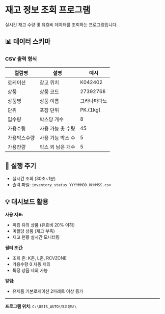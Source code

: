 # 재고 정보 조회 프로그램

실시간 재고 수량 및 유효비 데이터를 조회하는 프로그램입니다.

## 📊 데이터 스키마

### CSV 출력 형식
| 컬럼명 | 설명 | 예시 |
|--------|------|------|
| 로케이션 | 창고 위치 | K042402 |
| 상품 | 상품 코드 | 27392768 |
| 상품명 | 상품 이름 | 그라나파다노 |
| 단위 | 포장 단위 | PK.(1kg) |
| 입수량 | 박스당 개수 | 8 |
| 가용수량 | 사용 가능 총 수량 | 45 |
| 가용박스수량 | 사용 가능 박스 수 | 5 |
| 가용잔량 | 박스 외 남은 개수 | 5 |

## 🔄 실행 주기
- 실시간 조회 (30초~1분)
- 출력 파일: `inventory_status_YYYYMMDD_HHMMSS.csv`

## 💡 대시보드 활용
**사용 지표:**
- 피킹 유의 상품 (유효비 20% 이하)
- 미할당 상품 (재고 부족)
- 재고 현황 실시간 모니터링

**필터 조건:**
- 조회 존: K존, L존, RCVZONE
- 가용수량 0 자동 제외
- 특정 상품 제외 가능

**알림:**
- 유제품 기본로케이션 2파레트 이상 증가

---
**프로그램 위치**: `C:\OSIS_AUTO\재고정보\`